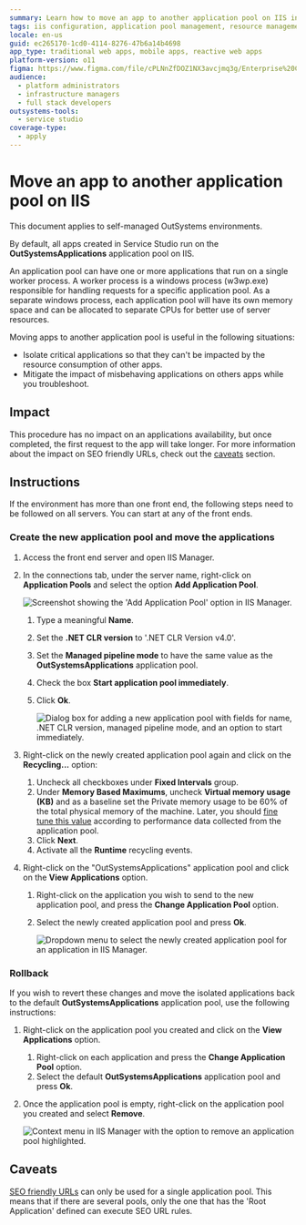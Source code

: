 ```yaml
---
summary: Learn how to move an app to another application pool on IIS in OutSystems 11 (O11) environments for better resource management and isolation.
tags: iis configuration, application pool management, resource management, server configuration, isolation techniques
locale: en-us
guid: ec265170-1cd0-4114-8276-47b6a14b4698
app_type: traditional web apps, mobile apps, reactive web apps
platform-version: o11
figma: https://www.figma.com/file/cPLNnZfDOZ1NX3avcjmq3g/Enterprise%20Customers?node-id=619:3
audience:
  - platform administrators
  - infrastructure managers
  - full stack developers
outsystems-tools:
  - service studio
coverage-type:
  - apply
---
```


# Move an app to another application pool on IIS

<div class="info" markdown="1">

This document applies to self-managed OutSystems environments.

</div>

By default, all apps created in Service Studio run on the **OutSystemsApplications** application pool on IIS.

An application pool can have one or more applications that run on a single worker process. A worker process is a windows process (w3wp.exe) responsible for handling requests for a specific application pool. As a separate windows process, each application pool will have its own memory space and can be allocated to separate CPUs for better use of server resources.

Moving apps to another application pool is useful in the following situations:

* Isolate critical applications so that they can't be impacted by the resource consumption of other apps.
* Mitigate the impact of misbehaving applications on others apps while you troubleshoot.

## Impact

This procedure has no impact on an applications availability, but once completed, the first request to the app will take longer. For more information about the impact on SEO friendly URLs, check out the [caveats](#caveats) section.

## Instructions

If the environment has more than one front end, the following steps need to be followed on all servers. You can start at any of the front ends.

### Create the new application pool and move the applications

1. Access the front end server and open IIS Manager.
1. In the connections tab, under the server name, right-click on **Application Pools** and select the option **Add Application Pool**.

    ![Screenshot showing the 'Add Application Pool' option in IIS Manager.](images/move-app-pool.png "Adding a New Application Pool in IIS")

    1. Type a meaningful **Name**.
    1. Set the **.NET CLR version** to '.NET CLR Version v4.0'.
    1. Set the **Managed pipeline mode** to have the same value as the **OutSystemsApplications** application pool.
    1. Check the box **Start application pool immediately**.
    1. Click **Ok**.

        ![Dialog box for adding a new application pool with fields for name, .NET CLR version, managed pipeline mode, and an option to start immediately.](images/move-app-pool_3.png "New Application Pool Configuration Dialog")

1. Right-click on the newly created application pool again and click on the **Recycling...** option:
    1. Uncheck all checkboxes under **Fixed Intervals** group.
    1. Under **Memory Based Maximums**, uncheck **Virtual memory usage (KB)** and as a baseline set the Private memory usage to be 60% of the total physical memory of the machine. Later, you should [fine tune this value](https://www.outsystems.com/goto/application-pool-recycling)  according to performance data collected from the application pool.
    1. Click **Next**.
    1. Activate all the **Runtime** recycling events.

1. Right-click on the "OutSystemsApplications" application pool and click on the **View Applications** option.
    1. Right-click on the application you wish to send to the new application pool, and press the **Change Application Pool** option.
    1. Select the newly created application pool and press **Ok**.

        ![Dropdown menu to select the newly created application pool for an application in IIS Manager.](images/move-app-pool_4.png "Selecting the New Application Pool for an App")

### Rollback

If you wish to revert these changes and move the isolated applications back to the default **OutSystemsApplications** application pool, use the following instructions:

1. Right-click on the application pool you created and click on the **View Applications** option.
    1. Right-click on each application and press the **Change Application Pool** option.
    1. Select the default **OutSystemsApplications** application pool and press **Ok**.

1. Once the application pool is empty, right-click on the application pool you created and select **Remove**.

    ![Context menu in IIS Manager with the option to remove an application pool highlighted.](images/move-app-pool_2.png "Removing an Application Pool in IIS")

## Caveats

[SEO friendly URLs](https://success.outsystems.com/Support/Enterprise_Customers/Maintenance_and_Operations/OutSystems_Platform_SEO_Friendly_URLs) can only be used for a single application pool. This means that if there are several pools, only the one that has the 'Root Application' defined can execute SEO URL rules.
